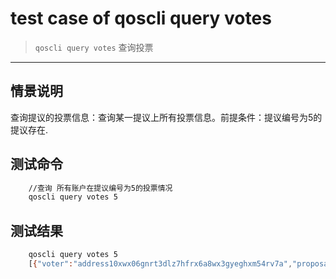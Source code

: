 # test case of qoscli query votes

> `qoscli query votes` 查询投票

---

## 情景说明

查询提议的投票信息：查询某一提议上所有投票信息。前提条件：提议编号为5的提议存在.

## 测试命令

```bash
    //查询 所有账户在提议编号为5的投票情况
    qoscli query votes 5
```

## 测试结果

```bash
    qoscli query votes 5
    [{"voter":"address10xwx06gnrt3dlz7hfrx6a8wx3gyeghxm54rv7a","proposal_id":"5","option":"Yes"},{"voter":"address1l0wn66gh45nfta2r4vq8z54wu9hgarss298e9g","proposal_id":"5","option":"No"}]
```
